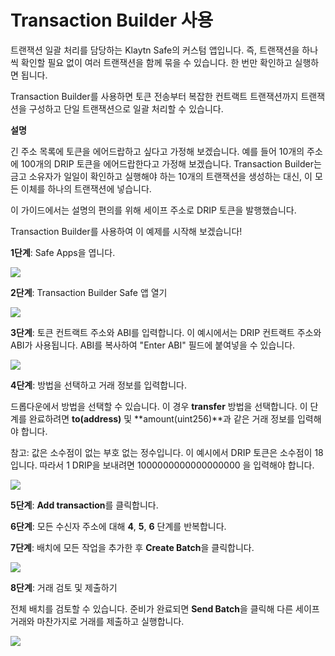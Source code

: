 # Transaction Builder 사용

트랜잭션 일괄 처리를 담당하는 Klaytn Safe의 커스텀 앱입니다. 즉, 트랜잭션을 하나씩 확인할 필요 없이 여러 트랜잭션을 함께 묶을 수 있습니다. 한 번만 확인하고 실행하면 됩니다.

Transaction Builder를 사용하면 토큰 전송부터 복잡한 컨트랙트 트랜잭션까지 트랜잭션을 구성하고 단일 트랜잭션으로 일괄 처리할 수 있습니다.

**설명**

긴 주소 목록에 토큰을 에어드랍하고 싶다고 가정해 보겠습니다. 예를 들어 10개의 주소에 100개의 DRIP 토큰을 에어드랍한다고 가정해 보겠습니다. Transaction Builder는 금고 소유자가 일일이 확인하고 실행해야 하는 10개의 트랜잭션을 생성하는 대신, 이 모든 이체를 하나의 트랜잭션에 넣습니다.

이 가이드에서는 설명의 편의를 위해 세이프 주소로 DRIP 토큰을 발행했습니다.

Transaction Builder를 사용하여 이 예제를 시작해 보겠습니다!



**1단계**: Safe Apps을 엽니다.

![](/img/build/tools/15_safeApps.png)

**2단계**: Transaction Builder Safe 앱 열기

![](/img/build/tools/16_safeTxBuilder.png)

**3단계**: 토큰 컨트랙트 주소와 ABI를 입력합니다. 이 예시에서는 DRIP 컨트랙트 주소와 ABI가 사용됩니다. ABI를 복사하여 "Enter ABI" 필드에 붙여넣을 수 있습니다.

![](/img/build/tools/17_safeTxBatchAddrAbi.gif)

**4단계**: 방법을 선택하고 거래 정보를 입력합니다.

드롭다운에서 방법을 선택할 수 있습니다. 이 경우 **transfer** 방법을 선택합니다. 이 단계를 완료하려면 **to(address)** 및 **amount(uint256)**과 같은 거래 정보를 입력해야 합니다.

참고: 값은 소수점이 없는 부호 없는 정수입니다. 이 예시에서 DRIP 토큰은 소수점이 18입니다. 따라서 1 DRIP을 보내려면 1000000000000000000 을 입력해야 합니다.

![](/img/build/tools/18_safeTxBatchTxInfo.gif)

**5단계**: **Add transaction**를 클릭합니다.
 
**6단계**: 모든 수신자 주소에 대해 **4**, **5**, **6** 단계를 반복합니다.
 
**7단계**: 배치에 모든 작업을 추가한 후 **Create Batch**을 클릭합니다.

![](/img/build/tools/19_safeTxBatch.gif)

**8단계**: 거래 검토 및 제출하기

전체 배치를 검토할 수 있습니다. 준비가 완료되면 **Send Batch**을 클릭해 다른 세이프 거래와 마찬가지로 거래를 제출하고 실행합니다.

![](/img/build/tools/20_safeTxBuildExec.gif)